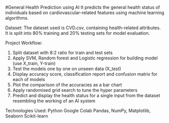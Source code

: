 ﻿#General Health Prediction using AI
It predicts the general health status of individuals based on cardiovascular-related features using machine learning algorithms.

Dataset:
The dataset used is CVD.csv, containing health-related attributes.
It is split into 80% training and 20% testing sets for model evaluation.

Project Workflow:
1.	Split dataset with 8:2 ratio for train and test sets
2.	Apply SVM, Random forest and Logistic regression for building model (use X_train, Y-train)
3.	Test the models one by one on unseen data (X_test)
4.	Display accuracy score, classification report and confusion matrix for each of models
5.	Plot the comparison of the accuracies as a bar chart
6.	Apply randomised grid search to tune the hyper parameters
7.	Predict and display the health status for a single input from the dataset resembling the working of an AI system


Technologies Used:
Python
Google Colab
Pandas, NumPy, Matplotlib, Seaborn
Scikit-learn
